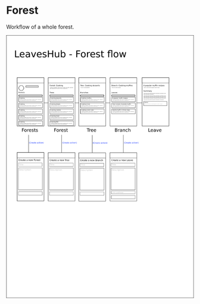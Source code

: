 # Forest

Workflow of a whole forest.

![Forest](https://github.com/hanschrome/LeavesHub/raw/main/docs/forest/media/forest-flow.png)
